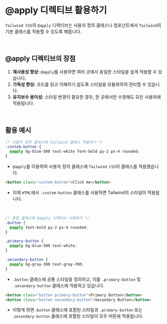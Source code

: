 # @apply 디렉티브 활용하기

`Tailwind CSS`의 `@apply` 디렉티브는 사용자 정의 클래스나 컴포넌트에서 `Tailwind`의 기본 클래스를 적용할 수 있도록 해줍니다.

&nbsp;

## @apply 디렉티브의 장점

1. **재사용성 향상:** `@apply`를 사용하면 여러 곳에서 동일한 스타일을 쉽게 적용할 수 있습니다.
2. **가독성 향상:** 코드를 읽고 이해하기 쉽도록 스타일을 모듈화하여 관리할 수 있습니다.
3. **유지보수 용이성:** 스타일 변경이 필요한 경우, 한 곳에서만 수정해도 모든 사용처에 적용됩니다.

&nbsp;

## 활용 예시

```css
/* 사용자 정의 클래스에 Tailwind 클래스 적용하기 */
.custom-button {
  @apply bg-blue-500 text-white font-bold py-2 px-4 rounded;
}
```

- `@apply`를 이용하여 사용자 정의 클래스에 `Tailwind CSS`의 클래스를 적용했습니다.

```html
<button class="custom-button">Click me</button>
```

- 이제 `HTML`에서 `.custom-button` 클래스를 사용하면 Tailwind의 스타일이 적용됩니다.

&nbsp;

```css
/* 중첩 클래스에 @apply 디렉티브 사용하기 */
.button {
  @apply font-bold py-2 px-4 rounded;
}

.primary-button {
  @apply bg-blue-500 text-white;
}

.secondary-button {
  @apply bg-gray-300 text-gray-700;
}
```

- `.button` 클래스에 공통 스타일을 정의하고, 이를 `.primary-button` 및 `.secondary-button` 클래스에 적용하고 있습니다.

```html
<button class="button primary-button">Primary Button</button>
<button class="button secondary-button">Secondary Button</button>
```

- 이렇게 하면 .`button` 클래스에 포함된 스타일과 `.primary-button` 또는 .`secondary-button` 클래스에 포함된 스타일이 모두 버튼에 적용됩니다.
